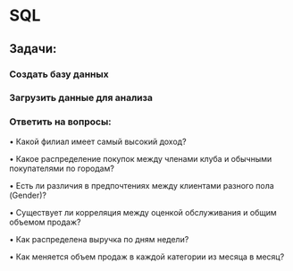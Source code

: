 # SQL

## Задачи:

### Создать базу данных
### Загрузить данные для анализа
### Ответить на вопросы:

• Какой филиал имеет самый высокий доход?

• Какое распределение покупок между членами клуба и обычными покупателями по городам?

• Есть ли различия в предпочтениях между клиентами разного пола (Gender)?

• Существует ли корреляция между оценкой обслуживания и общим объемом продаж?

• Как распределена выручка по дням недели?

• Как меняется объем продаж в каждой категории из месяца в месяц?
